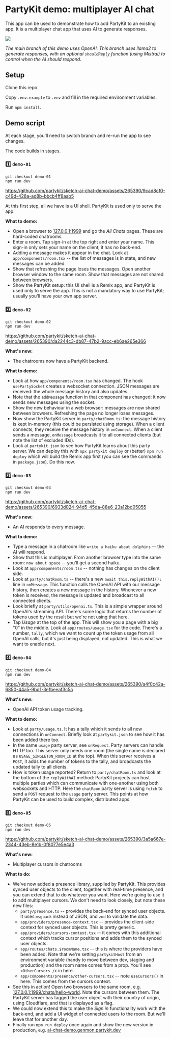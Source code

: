 # PartyKit demo: multiplayer AI chat

This app can be used to demonstrate how to add PartyKit to an existing app. It is a multiplayer chat app that uses AI to generate responses.

![](/assets/docs/llama2-screengrab.png)

_The main branch of this demo uses OpenAI. This branch uses llama2 to generate responses, with an optional `shouldReply` function (using Mistral) to control when the AI should respond._

## Setup

Clone this repo.

Copy `.env.example` to `.env` and fill in the required environment variables.

Run `npm install`.

## Demo script

At each stage, you'll need to switch branch and re-run the app to see changes.

The code builds in stages.

### 1️⃣ `demo-01`

```
git checkout demo-01
npm run dev
```

https://github.com/partykit/sketch-ai-chat-demo/assets/265390/9cad8cf0-c49d-428a-ad8b-bbcb4ff8aab5

At this first step, all we have is a UI shell. PartyKit is used only to serve the app.

**What to demo:**

- Open a browser to [127.0.0.1:1999](http://127.0.0.1:1999) and go the _All Chats_ pages. These are hard-coded chatrooms.
- Enter a room. Tap sign-in at the top right and enter your name. This sign-in only sets your name on the client; it has no back-end.
- Adding a message makes it appear in the chat. Look at `app/components/room.tsx` -- the list of messages is in state, and new messages can be added.
- Show that refreshing the page loses the messages. Open another browser window to the same room. Show that messages are not shared between browsers.
- Show the PartyKit setup: this UI shell is a Remix app, and PartyKit is used only to serve the app. This is not a mandatory way to use PartyKit; usually you'll have your own app server.

### 2️⃣ `demo-02`

```
git checkout demo-02
npm run dev
```

https://github.com/partykit/sketch-ai-chat-demo/assets/265390/da2244c3-db87-47b2-9acc-eb6ae265e366

**What's new:**

- The chatrooms now have a PartyKit backend.

**What to demo:**

- Look at how `app/components/room.tsx` has changed. The hook `usePartySocket` creates a websocket connection. JSON messages are received: the whole message history and also updates.
- Note that the `addMessage` function in that component has changed: it now sends new messages using the socket.
- Show the new behaviour in a web browser: messages are now shared between browsers. Refreshing the page no longer loses messages.
- Now show the PartyKit server in `party/chatRoom.ts`: the message history is kept in-memory (this could be persisted using storage). When a client connects, they receive the message history in `onConnect`. When a client sends a message, `onMessage` broadcasts it to all connected clients (but note the list of excluded IDs).
- Look at `partykit.json` to see how PartyKit learns about this party server. We can deploy this with `npx partykit deploy` or (better) `npm run deploy` which will build the Remix app first (you can see the commands in `package.json`). Do this now.

### 3️⃣ `demo-03`

```
git checkout demo-03
npm run dev
```

https://github.com/partykit/sketch-ai-chat-demo/assets/265390/6933d024-94d5-45da-88e6-23a12bd05055

**What's new:**

- An AI responds to every message.

**What to demo:**

- Type a message in a chatroom like `write a haiku about dolphins` -- the AI will respond.
- Show that this is multiplayer. From another browser type into the same room: `now about space` -- you'll get a second haiku.
- Look at `app/components/room.tsx` -- nothing has changes on the client side.
- Look at `party/chatRoom.ts` -- there's a new `await this.replyWithAI();` line in `onMessage`. This function calls the OpenAI API with our message history, then creates a new message in the history. Whenever a new token is received, the message is updated and broadcast to all connected clients.
- Look briefly at `party/utils/openai.ts`. This is a simple wrapper around OpenAI's streaming API. There's some logic that returns the number of tokens used by the result but we're not using that here.
- Tap _Usage_ at the top of the app. This will show you a page with a big "0" in the middle. Look at `app/routes/usage.tsx` for the code. There's a number, `tally`, which we want to count up the token usage from all OpenAI calls, but it's just being displayed, not updated. This is what we want to enable next.

### 4️⃣ `demo-04`

```
git checkout demo-04
npm run dev
```

https://github.com/partykit/sketch-ai-chat-demo/assets/265390/a4f0c42a-6850-44a5-9bd1-3efbeeaf3c5a

**What's new:**

- OpenAI API token usage tracking.

**What to demo:**

- Look at `party/usage.ts`. It has a tally which it sends to all new connections in `onConnect`. Briefly look at `partykit.json` to see how it has been added there too.
- In the same `usage` party server, see `onRequest`. Party servers can handle HTTP too. This server only needs one room (the single name is declared as `USAGE_SINGLETON_ROOM_ID` at the top). When this server receives a `POST`, it adds the number of tokens to the tally, and broadcasts the updated tally to all clients.
- How is token usage reported? Return to `party/chatRoom.ts` and look at the bottom of the `replyWithAI` method: PartyKit projects can host multiple parties which can communicate with one-another using both websockets and HTTP. Here the `chatRoom` party server is using `fetch` to send a `POST` request to the `usage` party server. This points at how PartyKit can be used to build complex, distributed apps.

### 5️⃣ `demo-05`

```
git checkout demo-05
npm run dev
```

https://github.com/partykit/sketch-ai-chat-demo/assets/265390/3a5a667e-2344-43eb-8e1b-0f8077e5e4a3

**What's new:**

- Multiplayer cursors in chatrooms

**What to do:**

- We've now added a presence library, supplied by PartyKit. This provides synced user objects to the client, together with real-time presence, and you can extend that to do whatever you want. Here we're going to use it to add multiplayer cursors. We don't need to look closely, but note these new files:
  - `party/presence.ts` -- provides the back-end for synced user objects. It uses `msgpack` instead of JSON, and `zod` to validate the data.
  - `app/providers/presence-context.tsx` -- provides the client-side context for synced user objects. This is pretty generic.
  - `app/providers/cursors-context.tsx` -- it comes with this additional context which tracks cursor positions and adds them to the synced user objects.
  - `app/routes/chats.$roomName.tsx` -- this is where the providers have been added. Note that we're setting `partykitHost` from an environment variable (handy to move between dev, staging and production) and the room name comes from a prop. You'll see `<OtherCursors />` in here.
  - `app/components/presence/other-cursors.tsx` -- note `useCursors()` in here. This comes from the cursors context.
- See this in action! Open two browsers to the same room, e.g. [127.0.0.1:1999/chats/hello-world](http://127.0.0.1:1999/chats/hello-world). Note the cursors between them. The PartyKit server has tagged the user object with their country of origin, using Cloudflare, and that is displayed as a flag.
- We could now extend this to make the _Sign in_ functionality work with the back-end, and add a UI widget of connected users to the room. But we'll leave that for another day.
- Finally run `npm run deploy` once again and show the new version in production, e.g. [ai-chat-demo.genmon.partykit.dev](https://ai-chat-demo.genmon.partykit.dev)
